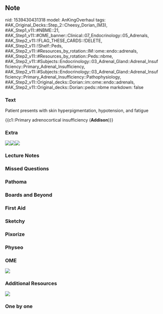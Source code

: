 ## Note
nid: 1539430431318
model: AnKingOverhaul
tags: #AK_Original_Decks::Step_2::Cheesy_Dorian_(M3), #AK_Step1_v11::#NBME::21, #AK_Step1_v11::#OME_banner::Clinical::07_Endocrinology::05_Adrenals, #AK_Step2_v11::!FLAG_THESE_CARDS::!DELETE, #AK_Step2_v11::!Shelf::Peds, #AK_Step2_v11::#Resources_by_rotation::IM::ome::endo::adrenals, #AK_Step2_v11::#Resources_by_rotation::Peds::nbme, #AK_Step2_v11::#Subjects::Endocrinology::03_Adrenal_Gland::Adrenal_Insufficiency::Primary_Adrenal_Insufficiency, #AK_Step2_v11::#Subjects::Endocrinology::03_Adrenal_Gland::Adrenal_Insufficiency::Primary_Adrenal_Insufficiency::Pathophysiology, #AK_Step2_v11::Original_decks::Dorian::im::ome::endo::adrenals, #AK_Step2_v11::Original_decks::Dorian::peds::nbme
markdown: false

### Text
Patient presents with skin hyperpigmentation, hypotension, and
fatigue
<div>
  {{c1::Primary adrenocortical insufficiency (<b>Addison</b>)}}
</div>

### Extra
<img src="adrenalinsuff.PNG"><img src=
"paste-8706633148399617.jpg"><img src="paste-501948532916579.jpg">

### Lecture Notes


### Missed Questions


### Pathoma


### Boards and Beyond


### First Aid


### Sketchy


### Pixorize


### Physeo


### OME
<div class="ome-widget">
  <a href=
  "https://onlinemeded.org/spa/endocrinology/adrenals/acquire?ref=anki">
  <img src="_OME_AnkiFlashcards_Lesson_4.png"></a>
</div>

### Additional Resources
<img src="paste-6305862394052609.jpg">

### One by one

